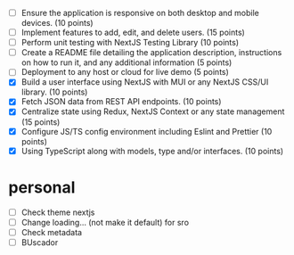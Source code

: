 - [ ] Ensure the application is responsive on both desktop and mobile devices. (10 points)
- [ ] Implement features to add, edit, and delete users. (15 points)
- [ ] Perform unit testing with NextJS Testing Library (10 points)
- [ ] Create a README file detailing the application description, instructions on how to run it, and any additional information (5 points)
- [ ] Deployment to any host or cloud for live demo (5 points)
- [x] Build a user interface using NextJS with MUI or any NextJS CSS/UI library. (10 points)
- [x] Fetch JSON data from REST API endpoints. (10 points)
- [x] Centralize state using Redux, NextJS Context or any state management (15 points)
- [x] Configure JS/TS config environment including Eslint and Prettier (10 points)
- [x] Using TypeScript along with models, type and/or interfaces. (10 points)
  
# personal  
- [ ] Check theme nextjs
- [ ] Change loading... (not make it default) for sro
- [ ] Check metadata
- [ ] BUscador
